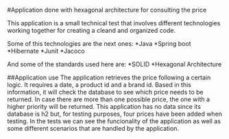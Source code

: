 #Application done with hexagonal architecture for consulting the price

This application is a small technical test that involves different technologies working together for creating a cleand and organized code.

Some of this technologies are the next ones:
*Java
*Spring boot
*Hibernate
*Junit
*Jacoco

And some of the standards used here are:
*SOLID
*Hexagonal Architecture

##Application use
The application retrieves the price following a certain logic. It requires a date, a product id and a brand id. Based in this information, it will check the database to see which price needs to be returned. In case there are more than one possible price, the one with a higher priority will be returned.
This application has no data since its database is h2 but, for testing purposes, four prices have been added when testing. In the tests we can see the funcionality of the application as well as some different scenarios that are handled by the application.
